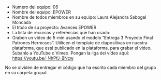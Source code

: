 - Numero del equipo: 06
- Nombre del equipo: EPOWER
- Nombre de todos miembros en su equipo: Laura Alejandra Sabogal Moncada
- El título de su proyecto: Avances EPOWER
- La lista de recursos y referencias que han usado: 
- Graben un video de 5-min usando el modelo “Entrega 3 Proyecto Final Patrones Hermosos”. Utilicen el template de diapositivas en nuestra plataforma, que está publicado en la plataforma, para grabar el video. Subanlo a YouTube o Vimeo. Pongan la liga del vídeo aquí: https://youtu.be/-NhPfJ-BNcw

No se olviden de entregar el código que ha escrito cada miembro del grupo en su carpeta grupal.


